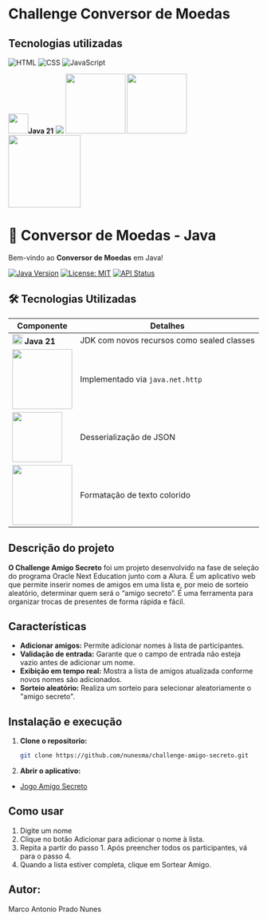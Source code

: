 # Challenge Conversor de Moedas

## Tecnologias utilizadas

![HTML](https://img.shields.io/badge/HTML5-E34F26?style=for-the-badge&logo=html5&logoColor=white)
![CSS](https://img.shields.io/badge/CSS3-1572B6?style=for-the-badge&logo=css3&logoColor=white)
![JavaScript](https://img.shields.io/badge/JavaScript-F7DF1E?style=for-the-badge&logo=javascript&logoColor=black)




<img src="https://cdn.jsdelivr.net/gh/devicons/devicon/icons/java/java-original.svg" width=40>**Java 21**
<img src="https://img.shields.io/badge/Java-21%2B-%23ED8B00?style=for-the-badge&logo=java">
<img src="https://img.shields.io/badge/Gson-2.10+-EA4335?style=flat-square&logo=google" width=120>
<img src="https://img.shields.io/badge/Gson-2.10+-EA4335?style=flat-square&logo=google" width=120>
<img src="https://img.shields.io/badge/HTTP_Client-Nativo-007396?style=flat-square" width=145>



# 💱 Conversor de Moedas - Java

Bem-vindo ao **Conversor de Moedas** em Java!

[![Java Version](https://img.shields.io/badge/Java-21%2B-%23ED8B00?style=for-the-badge&logo=openjdk)](https://openjdk.java.net/)
[![License: MIT](https://img.shields.io/badge/License-MIT-yellow.svg?style=for-the-badge)](https://opensource.org/licenses/MIT)
[![API Status](https://img.shields.io/badge/API-Online-green?style=for-the-badge)](https://www.exchangerate-api.com/)



## 🛠️ Tecnologias Utilizadas

| Componente                                                                                                 | Detalhes                                                                  |
|------------------------------------------------------------------------------------------------------------|--------------------------------------------------------------------------|
| <img src="https://cdn.jsdelivr.net/gh/devicons/devicon/icons/java/java-original.svg" width=20> **Java 21** | JDK com novos recursos como sealed classes |
| <img src="https://img.shields.io/badge/HTTP_Client-Nativo-007396?style=flat-square" width=120>             | Implementado via `java.net.http` |
| <img src="https://img.shields.io/badge/Gson-2.10+-EA4335?style=flat-square&logo=google" width=100>         | Desserialização de JSON |
| <img src="https://img.shields.io/badge/ANSI-Terminal_Colors-000000?style=flat-square" width=120>           | Formatação de texto colorido |



## Descrição do projeto

**O Challenge Amigo Secreto** foi um projeto desenvolvido na fase de seleção do programa Oracle Next Education junto com a Alura. É um aplicativo web que permite inserir nomes de amigos em uma lista e, por meio de sorteio aleatório, determinar quem será o “amigo secreto”. É uma ferramenta para organizar trocas de presentes de forma rápida e fácil.

## Características

- **Adicionar amigos:** Permite adicionar nomes à lista de participantes.
- **Validação de entrada:** Garante que o campo de entrada não esteja vazio antes de adicionar um nome.
- **Exibição em tempo real:** Mostra a lista de amigos atualizada conforme novos nomes são adicionados.
- **Sorteio aleatório:** Realiza um sorteio para selecionar aleatoriamente o "amigo secreto".

## Instalação e execução

1. **Clone o repositorio:**

   ```bash
   git clone https://github.com/nunesma/challenge-amigo-secreto.git
2. **Abrir o aplicativo:**
- [Jogo Amigo Secreto](https://amigo-secreto-chi-sage.vercel.app/)

## Como usar

1. Digite um nome
2. Clique no botão Adicionar para adicionar o nome à lista.
3. Repita a partir do passo 1. Após preencher todos os participantes, vá para o passo 4.
4. Quando a lista estiver completa, clique em Sortear Amigo.

## **Autor:**
Marco Antonio Prado Nunes